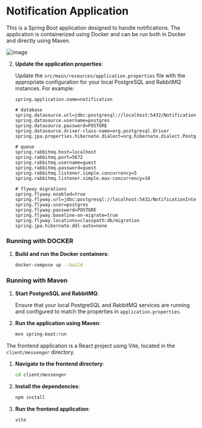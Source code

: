 # Notification Application

This is a Spring Boot application designed to handle notifications. The application is containerized using Docker and can be run both in Docker and directly using Maven.

![image](https://github.com/user-attachments/assets/12972bf8-9a0b-4616-9ad5-5f1d4cc85a0c)

2. **Update the application properties**:

    Update the `src/main/resources/application.properties` file with the appropriate configuration for your local PostgreSQL and RabbitMQ instances. For example:

    ```properties
    spring.application.name=notification

    # database
    spring.datasource.url=jdbc:postgresql://localhost:5432/NotificationInterview
    spring.datasource.username=postgres
    spring.datasource.password=POSTGRE
    spring.datasource.driver-class-name=org.postgresql.Driver
    spring.jpa.properties.hibernate.dialect=org.hibernate.dialect.PostgreSQLDialect

    # queue
    spring.rabbitmq.host=localhost
    spring.rabbitmq.port=5672
    spring.rabbitmq.username=guest
    spring.rabbitmq.password=guest
    spring.rabbitmq.listener.simple.concurrency=5
    spring.rabbitmq.listener.simple.max-concurrency=10

    # flyway migrations
    spring.flyway.enabled=true
    spring.flyway.url=jdbc:postgresql://localhost:5432/NotificationInterview
    spring.flyway.user=postgres
    spring.flyway.password=POSTGRE
    spring.flyway.baseline-on-migrate=true
    spring.flyway.locations=classpath:db/migration
    spring.jpa.hibernate.ddl-auto=none
    ```
 ### Running with DOCKER
 1. **Build and run the Docker containers**:

    ```sh
    docker-compose up --build
    ```

### Running with Maven
1. **Start PostgreSQL and RabbitMQ**:

    Ensure that your local PostgreSQL and RabbitMQ services are running and configured to match the properties in `application.properties`.

2. **Run the application using Maven**:

    ```sh
    mvn spring-boot:run
    ```

The frontend application is a React project using Vite, located in the `client/messenger` directory.

1. **Navigate to the frontend directory**:

    ```sh
    cd client/messenger
    ```

2. **Install the dependencies**:

    ```sh
    npm install
    ```

3. **Run the frontend application**:

    ```sh
    vite
    ```


